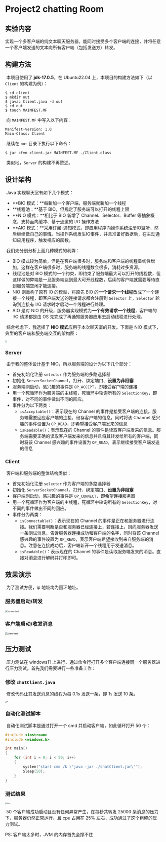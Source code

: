 # Project2 chatting Room

## 实验内容

​	实现一个多客户端的纯文本聊天服务器，能同时接受多个客户端的连接，并将任意一个客户端发送的文本向所有客户端（包括发送方）转发。

## 构建方法

​	本项目使用了 **jdk-17.0.5**，在 Ubuntu22.04 上，本项目的构建方法如下（以 `Client` 的构建为例）：

```shell
$ cd client
$ mkdir out
$ javac Client.java -d out
$ cd out
$ touch MAINFEST.MF
```

​	向 `MAINFEST.MF` 中写入以下内容：

```
Manifest-Version: 1.0
Main-Class: Client
```

​	继续在 `out` 目录下执行以下命令：

```shell
$ jar cfvm client.jar MAINFEST.MF ./Client.class
```

​	类似地，`Server` 的构建不再赘述。

## 设计架构

​	Java 实现聊天室有如下几个模式：

- **BIO 模式：**每新加一个客户端，服务端就新加一个线程
- **线程池：**基于 BIO，但规定了服务端可以打开的线程上限
- **NIO 模式：**相比于 BIO 新增了 Channel、Selector、Buffer 等抽象概念，支持面向缓冲、基于通道的 I/O 操作方法
- **AIO 模式：**采用订阅-通知模式，即应用程序向操作系统注册IO监听，然后继续做自己的事情。当操作系统发生IO事件，并且准备好数据后，在主动通知应用程序，触发相应的函数。

​	我们先分别分析上面几种模式的利弊：

- BIO 模式较为简单，但是在客户端很多时，服务端和客户端的线程呈线性增加，这样在客户端很多时，服务端的线程数会很多，消耗过多资源。
- 线程池是对 BIO 模式的一个约束，即约束了服务端最大可以打开的线程数，但这样做的弊端是一旦服务端达到最大可开线程数，后续的客户端就需要等待直到服务端空闲才能连接。
- NIO 则重构了原有 IO 的模型，将原先 BIO 的**一个请求一个线程**改成了一个连接一个线程，即客户端发送的连接请求都会注册到 `Selector` 上，`Selector` 轮询到连接有 I/O 请求时才启动一个线程进行处理。
- AIO 是对 NIO 的升级，服务器实现模式为**一个有效请求一个线程**，客户端的 I/O 请求都是由 OS 先完成了再通知服务器应用去启动线程进行处理。

​	综合考虑下，我选择了 **NIO 模式**应用于本次聊天室的开发。下面是 NIO 模式下，典型的客户端和服务端交互的架构图：

<img src="C:\Users\36816\OneDrive - zju.edu.cn\ZJU\2022-2023-Fall-Winter\2022-2023 Java应用技术\P2\nio.png" style="zoom:40%;" />



### Server

​	由于我的整体设计基于 NIO，所以服务端的设计为以下几个部分：

- 首先初始化注册 `selector` 作为服务端的多路选择器
- 初始化 `ServerSocketChannel`，打开、绑定端口、**设置为非阻塞**
- 服务端刚启动，感兴趣的事件是 `OP_ACCEPT`，即接受客户端的连接
- 用一个死循环作为服务端的主线程，死循环中轮询所有的 `SelectionKey`，即事件，对不同的事件做出不同的回应。
- 事件分为以下两类：
  - `isAcceptable()`：表示现在的 Channel 的事件是接受客户端的连接。服务端需要回应客户端的连接，储存客户端的信息，同时将该 Channel 感兴趣的事件设置为 `OP_READ`，即希望接受客户端发来的信息
  - `isReadable()`：表示现在的 Channel 的事件是读取客户端发来的信息。服务端需要正确的读取客户端发来的信息并且将其转发给所有的客户端，同时将该 Channel 感兴趣的事件设置为 `OP_READ`，表示继续接受客户端发送的信息

### Client

​	客户端和服务端的整体结构类似：

- 首先初始化注册 `selector` 作为客户端的多路选择器
- 初始化 `ServerSocketChannel`，打开、绑定端口、**设置为非阻塞**
- 客户端刚启动，感兴趣的事件是 `OP_CONNECT`，即希望连接服务器
- 用一个死循环作为客户端的主线程，死循环中轮询所有的 `SelectionKey`，对不同的事件做出不同的回应。
- 事件分为两类：
  - `isConnectable()`：表示现在的 Channel 的事件是正在和服务器进行连接。我们需要判断是否和服务器已经连接上，若连接上，则向服务器发送一条测试消息，告诉服务器连接成功和客户端的名字，同时将该 Channel 感兴趣的事件设置为 `OP_READ`，表示客户端希望接收到来自服务端的消息。注意在连接成功后，客户端新开一个线程用于发送消息。
  - `isReadable()`：表示现在的 Channel 的事件是读取服务端发来的消息。直接对消息进行解码并打印即可。

## 效果演示

​	为了测试方便，ip 地址均为回环地址。

### 服务器启动/转发

<img src="C:\Users\36816\OneDrive - zju.edu.cn\ZJU\2022-2023-Fall-Winter\2022-2023 Java应用技术\P2\server-test.png" alt="server-test" style="zoom:50%;" />

### 客户端启动/收发消息

<img src="C:\Users\36816\OneDrive - zju.edu.cn\ZJU\2022-2023-Fall-Winter\2022-2023 Java应用技术\P2\client-test.png" alt="client-test" style="zoom:50%;" />

## 压力测试

​	压力测试在 windows11 上进行，通过命令行打开多个客户端连接同一个服务器进行压力测试。首先我们需要进行一些准备工作：

### 修改 `chatClient.java` 

​	修改代码让其发送消息的线程为每 0.1s 发送一条，即 1s 发送 10 条。

<img src="C:\Users\36816\OneDrive - zju.edu.cn\ZJU\2022-2023-Fall-Winter\2022-2023 Java应用技术\P2\m.png" alt="m" style="zoom: 33%;" />

### 自动化测试脚本

​	自动化测试脚本是通过打开一个 cmd 并启动客户端，如此循环打开 50 个：

```cpp
#include <iostream>
#include <windows.h>

int main()
{
    for (int i = 0; i < 50; i++)
    {
        system("start cmd /k \"java -jar ./chatClient.jar\"");
        Sleep(50);
    }
}

```

### 测试结果

<img src="C:\Users\36816\OneDrive - zju.edu.cn\ZJU\2022-2023-Fall-Winter\2022-2023 Java应用技术\P2\stress.png" alt="stress" style="zoom:30%;" />

​	50 个客户端成功启动且没有任何异常产生，在每秒共转发 25000 条消息的压力下，服务器仍然正常运行，且 cpu 占用在 25% 左右，成功通过了这个粗糙的压力测试。

PS: 客户端太多时，JVM 的内存首先会撑不住